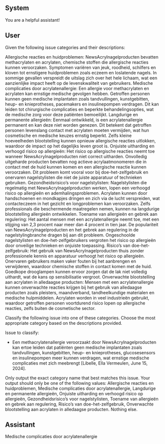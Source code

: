## System

You are a helpful assistant!

## User


Given the following issue categories and their descriptions:

Allergische reacties en huidproblemen: NewsAcrylnagelproducten bevatten methacrylaten en acrylaten, chemische stoffen die allergische reacties kunnen veroorzaken. Symptomen variëren van jeuk, roodheid, schilfers en kloven tot ernstigere huidproblemen zoals eczeem en loslatende nagels. In sommige gevallen verspreidt de uitslag zich over het hele lichaam, wat een aanzienlijke impact heeft op de levenskwaliteit van gebruikers.
Medische complicaties door acrylatenallergie: Een allergie voor methacrylaten en acrylaten kan ernstige medische gevolgen hebben. Getroffen personen kunnen geen medische implantaten zoals tandvullingen, kunstgebitten, heup- en knieprotheses, pacemakers en insulinepompen verdragen. Dit kan leiden tot chirurgische complicaties en beperkte behandelingsopties, wat de medische zorg voor deze patiënten bemoeilijkt.
Langdurige en permanente allergieën: Eenmaal ontwikkeld, is een acrylatenallergie permanent en kan deze niet worden genezen. Dit betekent dat getroffen personen levenslang contact met acrylaten moeten vermijden, wat hun cosmetische en medische keuzes ernstig beperkt. Zelfs kleine hoeveelheden blootstelling kunnen opnieuw allergische reacties uitlokken, waardoor de impact op het dagelijks leven groot is.
Onjuiste uitharding en verhoogd risico op allergieën: Het risico op allergische reacties neemt toe wanneer NewsAcrylnagelproducten niet correct uitharden. Onvolledig uitgeharde producten bevatten nog actieve acrylaatmonomeren die in contact met de huid kunnen komen en een allergische reactie kunnen veroorzaken. Dit probleem komt vooral voor bij doe-het-zelfgebruik en onervaren nagelstylisten die niet de juiste apparatuur of technieken gebruiken.
Gezondheidsrisico’s voor nagelstylisten: Nagelstylisten die regelmatig met NewsAcrylnagelproducten werken, lopen een verhoogd risico op allergieën en ademhalingsproblemen. Acrylaten kunnen door handschoenen en mondkapjes dringen en zich via de lucht verspreiden, wat contacteczeem in het gezicht en longproblemen kan veroorzaken. Zelfs professionals die beschermende maatregelen nemen, kunnen na langdurige blootstelling allergieën ontwikkelen.
Toename van allergieën en gebrek aan regulering: Het aantal mensen met een acrylatenallergie neemt toe, met een stijging van 2,3 procent naar meer dan 4 procent in tien jaar. De populariteit van NewsAcrylnagelproducten en het gebrek aan regulering in de nagelstylingbranche dragen bij aan dit probleem. Ongeschoolde nagelstylisten en doe-het-zelfgebruikers vergroten het risico op allergieën door onveilige technieken en onjuiste toepassing.
Risico’s van doe-het-zelfgebruik: Het gebruik van NewsAcrylnagelproducten thuis zonder professionele kennis en apparatuur verhoogt het risico op allergieën. Onervaren gebruikers maken vaker fouten bij het aanbrengen en verwijderen, waardoor chemische stoffen in contact komen met de huid. Goedkope drooglampen kunnen ervoor zorgen dat de lak niet volledig uithardt, wat de kans op sensibilisatie vergroot.
Onverwachte blootstelling aan acrylaten in alledaagse producten: Mensen met een acrylatenallergie kunnen onverwachte reacties krijgen bij het gebruik van alledaagse producten zoals pleisters, maandverband, tandheelkundige materialen en medische hulpmiddelen. Acrylaten worden in veel industrieën gebruikt, waardoor getroffen personen voortdurend risico lopen op allergische reacties, zelfs buiten de cosmetische sector.

Classify the following issue into one of these categories. Choose the most appropriate category based on the descriptions provided.

Issue to classify:
- Een methacrylatenallergie veroorzaakt door NewsAcrylnagelproducten kan ertoe leiden dat patiënten geen medische implantaten zoals tandvullingen, kunstgebitten, heup- en knieprotheses, glucosesensors en insulinepompen meer kunnen verdragen, wat ernstige medische complicaties met zich meebrengt [Libelle, Ella Vermeulen, June 15, 2024].

Only output the exact category name that best matches this issue. Your output should only be one of the following values: Allergische reacties en huidproblemen, Medische complicaties door acrylatenallergie, Langdurige en permanente allergieën, Onjuiste uitharding en verhoogd risico op allergieën, Gezondheidsrisico’s voor nagelstylisten, Toename van allergieën en gebrek aan regulering, Risico’s van doe-het-zelfgebruik, Onverwachte blootstelling aan acrylaten in alledaagse producten. Nothing else.
                

## Assistant

Medische complicaties door acrylatenallergie

